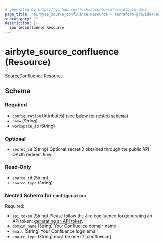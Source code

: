 ```yaml
---
# generated by https://github.com/hashicorp/terraform-plugin-docs
page_title: "airbyte_source_confluence Resource - terraform-provider-airbyte"
subcategory: ""
description: |-
  SourceConfluence Resource
---
```


# airbyte_source_confluence (Resource)

SourceConfluence Resource



<!-- schema generated by tfplugindocs -->
## Schema

### Required

- `configuration` (Attributes) (see [below for nested schema](#nestedatt--configuration))
- `name` (String)
- `workspace_id` (String)

### Optional

- `secret_id` (String) Optional secretID obtained through the public API OAuth redirect flow.

### Read-Only

- `source_id` (String)
- `source_type` (String)

<a id="nestedatt--configuration"></a>
### Nested Schema for `configuration`

Required:

- `api_token` (String) Please follow the Jira confluence for generating an API token: <a href="https://support.atlassian.com/atlassian-account/docs/manage-api-tokens-for-your-atlassian-account/">generating an API token</a>.
- `domain_name` (String) Your Confluence domain name
- `email` (String) Your Confluence login email
- `source_type` (String) must be one of [confluence]



